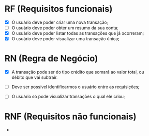 # RF (Requisitos funcionais)

- [x] O usuário deve poder criar uma nova transação;
- [ ] O usuário deve poder obter um resumo da sua conta;
- [x] O usuário deve poder listar todas as transações que já ocorreram;
- [x] O usuário deve poder visualizar uma transação única;

# RN (Regra de Negócio)

- [x] A transação pode ser do tipo crédito que somará ao valor total, ou débito que vai subtrair.
- [ ] Deve ser possível identificarmos o usuário entre as requisições;
- [ ] O usuário só pode visualizar transações o qual ele criou;


# RNF (Requisitos não funcionais)

- 

